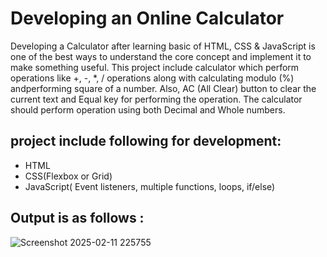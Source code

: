 #  Developing an Online Calculator 
Developing a Calculator after learning basic of HTML, CSS & JavaScript is one of the best ways to understand the core concept and implement it to make something useful.
This project include calculator which perform operations like +, -, *, / operations along with calculating modulo (%) andperforming square of a number. Also, AC (All Clear) button to clear the current text and Equal key for performing the operation. The calculator should perform operation using both Decimal and Whole numbers.
## project include following for development:
* HTML
* CSS(Flexbox or Grid) 
* JavaScript( Event listeners, multiple functions, loops, if/else)
## Output is as follows :  
![Screenshot 2025-02-11 225755](https://github.com/user-attachments/assets/09de835b-805c-4ab2-95d2-1f8bcfb25f45)
